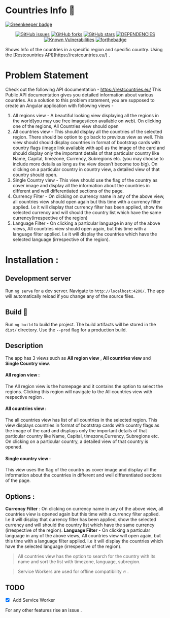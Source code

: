 # Countries Info 🎉

[![Greenkeeper badge](https://badges.greenkeeper.io/vivek1996/rest-countries.svg)](https://greenkeeper.io/)

<p align="center">
  <a href="https://github.com/vivek1996/rest-countries/issues"><img src="https://img.shields.io/github/issues/vivek1996/rest-countries.svg?style=flat-square" alt="GitHub issues"></a>
  <a href="https://github.com/vivek1996/rest-countries/network"><img src="https://img.shields.io/github/forks/vivek1996/rest-countries.svg?style=flat-square" alt="GitHub forks"></a>
    <a href="https://github.com/vivek1996/rest-countries/stargazers"><img src="https://img.shields.io/github/stars/vivek1996/rest-countries.svg?style=flat-square" alt="GitHub stars"></a>
  <a href="https://david-dm.org/vivek1996/rest-countries"><img src="https://david-dm.org/vivek1996/rest-countries.svg" alt="DEPENDENCIES"></a>
  <a href="https://snyk.io/test/github/vivek1996/rest-countries"><img src="https://snyk.io/test/github/vivek1996/rest-countries/badge.svg?style=flat-square" alt="Known Vulnerabilities" data-canonical-src="https://snyk.io/test/github/vivek1996/rest-countries" style="max-width:100%;"></a>
  <a href="https://github.com/vivek1996/rest-countries"><img src="https://forthebadge.com/images/badges/built-with-love.svg" alt="forthebadge"></a>
</p>
Shows Info of the countries in a specific region and specific country. Using the [Restcountries API](https://restcountries.eu/) .

# Problem Statement
Check out the following API documentation -
https://restcountries.eu/
This Public API documentation gives you detailed information about various countries.
As a solution to this problem statement, you are supposed to create an Angular
application with following views -
1) All regions view - A beautiful looking view displaying all the regions in the
world(you may use free images/icon available on web). On clicking one of the
regions, All Countries view should open
2) All countries view - This should display all the countries of the selected
region. There should be option to go back to previous view as well. This view
should should display countries in format of bootstrap cards with country flags
(image link available with api) as the image of the card and should display only
the important details of that particular country like Name, Capital, timezone,
Currency, Subregions etc. (you may choose to include more details as long as
the view doesn’t become too big). On clicking on a particular country in country
view, a detailed view of that country should open.
3) Single Country view - This view should use the flag of the country as cover
image and display all the information about the countries in different and well
differentiated sections of the page.
4) Currency Filter - On clicking on currency name in any of the above view, all
countries view should open again but this time with a currency filter applied. I.e
it will display that currency filter has been applied, show the selected currency
and will should the country list which have the same currency(irrespective of the
region)
5) Language Filter - On clicking a particular language in any of the above views,
All countries view should open again, but this time with a language filter applied.
I.e it will display the countries which have the selected language (irrespective of
the region).

# Installation :

## Development server

Run `ng serve` for a dev server. Navigate to `http://localhost:4200/`. The app will automatically reload if you change any of the source files.

## [](https://github.com/vivek1996/rest-countries#build)Build 🔧

Run `ng build` to build the project. The build artifacts will be stored in the `dist/` directory. Use the `--prod` flag for a production build.

## Description

The app has 3 views such as **All region view** , **All countries view** and **Single Country view**.

#### All region view :

The All region view is the homepage and it contains the option to select the regions. Clicking this region will navigate to the All countries view with respective region .

#### All countries view :

The all countries view has list of all countries in the selected region. This view displays countries in format of bootstrap cards with country flags as the image of the card and displays only the important details of that particular country like Name, Capital, timezone,Currency, Subregions etc. On clicking on a particular country, a detailed view of that country is opened.

#### Single country view :

This view uses the flag of the country as cover image and display all the information about the countries in different and well differentiated sections of the page.

## Options :

**Currency Filter** : On clicking on currency name in any of the above view, all
countries view is opened again but this time with a currency filter applied. I.e
it will display that currency filter has been applied, show the selected currency
and will should the country list which have the same currency (irrespective of the region).
**Language Filter** - On clicking a particular language in any of the above views, All countries view will open again, but this time with a language filter applied. I.e it will display the countries which have the selected language (irrespective of the region).

> All countries view has the option to search for the country with its name and sort the list with timezone, language, subregion.

> Service Workers are used for offline compatibility 🔥 .

## TODO

- [x] Add Service Worker

For any other features rise an issue .
